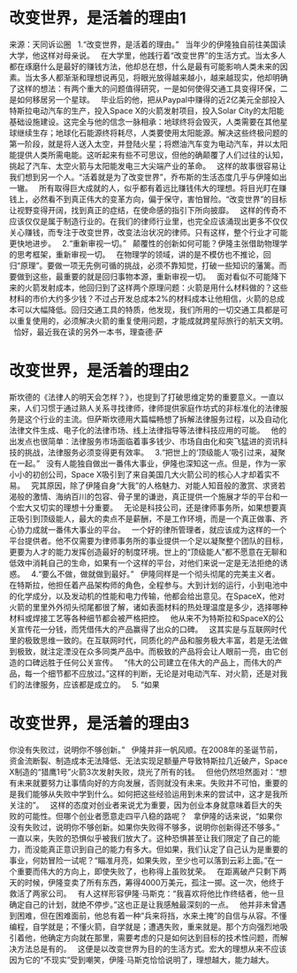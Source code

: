 # 改变世界，是活着的理由1

来源：天同诉讼圈
 
1.“改变世界，是活着的理由。”
 
当年少的伊隆独自前往美国读大学，他这样对母亲说。
 
在大学里，他践行着“改变世界”的生活方式。当太多人都在琢磨什么是最好的赚钱方法，他却总在想，什么是最有可能影响人类未来的因素。当太多人都渐渐和理想说再见，将眼光放得越来越小，越来越现实，他却明确了这样的想法：有两个重大的问题值得研究，一是如何使得交通工具变得环保，二是如何移居另一个星球。
 
毕业后的他，把从Paypal中赚得的近2亿美元全部投入特斯拉电动汽车的生产，投入Space X的火箭发射项目，投入Solar City的太阳能基础设施建设。这完全与他的信念一脉相承：地球终将会毁灭，人类需要在其他星球继续生存；地球化石能源终将耗尽，人类要使用太阳能源。解决这些终极问题的第一阶段，就是将人送入太空，并登陆火星；将燃油汽车变为电动汽车，并以太阳能提供人类所需电能。这听起来有些不可思议，但他的确颠覆了人们过往的认知，挑起了汽车、太空火箭与太阳能发电三大尖端产业的革命。
 
这样的故事很容易让我们想到另一个人。“活着就是为了改变世界”，乔布斯的生活态度几乎与伊隆如出一辙。
 
所有取得巨大成就的人，似乎都有着远比赚钱伟大的理想。将目光盯在赚钱上，必然看不到真正伟大的变革方向，偏于保守，害怕冒险。“改变世界”的目标让视野变得开阔，找到真正的症结，在使命感的指引下所向披靡。
 
这样的传奇不应该仅仅是属于制造行业的。在我们的律师行业里，也完全应该涌现出更多不仅仅关心赚钱，而专注于改变世界，改变法治状况的律师。只有这样，整个行业才可能更快地进步。
 
2.“重新审视一切。”
 
颠覆性的创新如何可能？伊隆主张借助物理学的思考框架，重新审视一切。
 
在物理学的领域，讲的是不模仿也不推论，回归“原理”。要做一项无先例可循的挑战，必须不靠知觉，打破一些知识的藩篱。而要做到这些，最重要的就是回归事物本源，重新审视一切。
 
面对看似不可能降下来的火箭发射成本，他回归到了这样两个原理问题：火箭是用什么材料做的？这些材料的市价大约多少钱？不过占开发总成本2%的材料成本让他相信，火箭的总成本可以大幅降低。回归交通工具的特质，他发现，我们所用的一切交通工具都是可以重复使用的，必须解决火箭的重复使用问题，才能成就跨星际旅行的航天文明。
 
恰好，最近我在读的另外一本书，理查德·萨

# 改变世界，是活着的理由2

斯坎德的《法律人的明天会怎样？》，也提到了打破思维定势的重要意义。一直以来，人们习惯于通过熟人关系寻找律师，律师提供家庭作坊式的非标准化的法律服务是这个行业的主流。但萨斯坎德用大篇幅畅想了拆解法律服务过程，以及自动化法律文件生成、电子化的法律市场、线上法律指导等法律科技应用的可能。
 
他的出发点也很简单：法律服务市场面临着事多钱少、市场自由化和突飞猛进的资讯科技的挑战，法律服务必须变得更有效率。
 
3.“把世上的‘顶级能人’吸引过来，凝聚在一起。”
 
没有人能独自做出一番伟大事业，伊隆也深知这一点。但是，作为一家小小的初创公司，Space X吸引到了来自美国几大火箭公司的核心人才却着实不易。
 
究其原因，除了伊隆自身“大我”的人格魅力、对能人知音般的激赏、求贤若渴般的激情、海纳百川的包容、骨子里的谦逊，真正提供一个施展才华的平台和一个宏大又切实的理想十分重要。
 
无论是科技公司，还是律师事务所，如果想要真正吸引到顶级能人，最大的卖点不是薪酬，不是工作环境，而是一个真正做事、齐心协力成就一番伟大事业的平台。
 
一个好的律所管理者，就应该成为这样的一个平台提供者。他不仅需要为律师事务所的事业提供一个足以凝聚整个团队的目标，更要为人才的能力发挥创造最好的制度环境。世上的“顶级能人”都不愿意在无聊和低效中消耗自己的生命，如果有一个这样的平台，对他们来说一定是无法拒绝的诱惑。
 
4.“要么不做，做就做到最好。”
 
伊隆同样是一个彻头彻尾的完美主义者。
 
在特斯拉，他担任着产品架构师的角色，全程参与。大到计划的运行，小到电池中的化学成分，以及发动机的性能和电力传输，他都会给出意见。在SpaceX，他对火箭的里里外外彻头彻尾都很了解，诸如表面材料的热处理温度是多少，选择哪种材料或焊接工艺等各种细节都会被严格把控。
 
他从来不为特斯拉和SpaceX的公关宣传花一分钱，而凭借伟大的产品赢得了出众的口碑。
 
这其实是与互联网时代里的极致思维一致的。在互联网时代，同质化的产品和服务极大丰富，若是无法做到极致，就注定湮没在众多同类产品中。而极致的产品将会让人眼前一亮，由它创造的口碑远胜于任何公关宣传。
 
“伟大的公司建立在伟大的产品上，而伟大的产品，每一个细节都不应放过。”这样的判断，无论是对电动汽车、对火箭，还是对我们的法律服务，应该都是成立的。
 
5. “如果

# 改变世界，是活着的理由3

你没有失败过，说明你不够创新。”
 
伊隆并非一帆风顺。在2008年的圣诞节前，资金流断裂、制造成本无法降低、无法实现足额量产导致特斯拉几近破产，Space X制造的“猎鹰1号”火箭3次发射失败，烧光了所有的钱。
 
但他仍然坦然面对：“想有未来就要努力让事情向好的方向发展，否则就没有未来。失败并不可怕，重要的是我们能够从失败中学到什么。如何把这些经验运用到未来的尝试中，这才是我所关注的”。
 
这样的态度对创业者来说尤为重要，因为创业本身就意味着巨大的失败的可能性。但哪个创业者愿意走四平八稳的路呢？
 
拿伊隆的话来说，“如果你没有失败过，说明你不够创新。如果你失败得不够多，说明你创新得还不够多。”
 
一直以来，失败的恐惧似乎被我们放大了。这种恐惧甚至让我们限定了自己的能力，而没能真正意识到自己的能力有多大。但如果，我们认定了自己认为是重要的事业，何妨冒险一试呢？“瞄准月亮，如果失败，至少也可以落到云彩上面。”在一个重要而伟大的方向上，即使失败了，也称得上虽败犹荣。
 
在距离破产只剩下两天的时候，伊隆变卖了所有东西，筹得4000万美元，孤注一掷。这一次，他终于救活了两家公司。
 
有人这样形容伊隆·马斯克：“我喜欢将他比作终结者，他一旦确定自己的计划，就绝不停步。”这也正是让我感触最深刻的一点。
 
他并非未曾遇到困难，但在困难面前，他总有着一种“兵来将挡，水来土掩”的自信与从容。不懂编程，自学就是；不懂火箭，自学就是；遭遇失败，重来就是。那个方向强烈地吸引着他，他确定方向就在那里，需要考虑的只是如何达到目标的技术性问题，而解决方法总是有的。
 
这便是以改变世界为目的的生活方式。宏大的理想从来不应该因为它的“不现实”受到嘲笑，伊隆·马斯克恰恰说明了，理想越大，能力越大。
 



